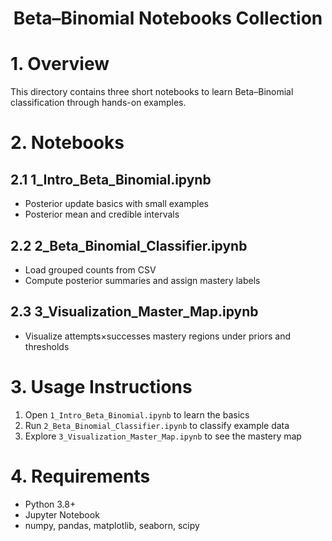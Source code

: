 <h1 align="center">Beta–Binomial Notebooks Collection</h1>

# 1. Overview

This directory contains three short notebooks to learn Beta–Binomial classification through hands-on examples.

# 2. Notebooks

## 2.1 1_Intro_Beta_Binomial.ipynb
- Posterior update basics with small examples
- Posterior mean and credible intervals

## 2.2 2_Beta_Binomial_Classifier.ipynb
- Load grouped counts from CSV
- Compute posterior summaries and assign mastery labels

## 2.3 3_Visualization_Master_Map.ipynb
- Visualize attempts×successes mastery regions under priors and thresholds

# 3. Usage Instructions

1. Open `1_Intro_Beta_Binomial.ipynb` to learn the basics
2. Run `2_Beta_Binomial_Classifier.ipynb` to classify example data
3. Explore `3_Visualization_Master_Map.ipynb` to see the mastery map

# 4. Requirements

- Python 3.8+
- Jupyter Notebook
- numpy, pandas, matplotlib, seaborn, scipy